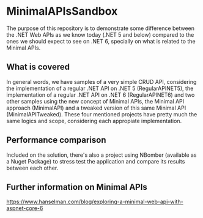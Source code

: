 # MinimalAPIsSandbox

The purpose of this repository is to demonstrate some difference between the .NET Web APIs as we know today (.NET 5 and below) compared to the ones we should expect to see on .NET 6, specially on what is related to the Minimal APIs.

## What is covered

In general words, we have samples of a very simple CRUD API, considering the implementation of a regular .NET API on .NET 5 (RegularAPINET5), the implementation of a regular .NET API on .NET 6 (RegularAPINET6) and two other samples using the new concept of Minimal APIs, the Minimal API approach (MinimalAPI) and a tweaked version of this same Minimal API (MinimalAPITweaked).
These four mentioned projects have pretty much the same logics and scope, considering each appropiate implementation.

## Performance comparison

Included on the solution, there's also a project using NBomber (available as a Nuget Package) to stress test the application and compare its results between each other.

## Further information on Minimal APIs

https://www.hanselman.com/blog/exploring-a-minimal-web-api-with-aspnet-core-6
